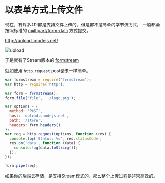 # 以表单方式上传文件

现在，有许多API都是支持文件上传的，但是都不是简单的字节流方式。
一般都会按照标准的 [multipart/form-data](http://tools.ietf.org/html/rfc2388) 方式提交。

http://upload.cnodejs.net/

![upload](http://ww2.sinaimg.cn/large/6cfc7910jw1dy4y2tr4efj.jpg)

于是就有了Stream版本的 [formstream](https://github.com/fengmk2/formstream)

就如使用 `http.request` post请求一样简单。

```js
var formstream = require('formstream');
var http = require('http');

var form = formstream();
form.file('file', './logo.png');

var options = {
  method: 'POST',
  host: 'upload.cnodejs.net',
  path: '/store',
  headers: form.headers()
};
var req = http.request(options, function (res) {
  console.log('Status: %s', res.statusCode);
  res.on('data', function (data) {
    console.log(data.toString());
  });
});

form.pipe(req);
```

如果你的后端云存储，是支持Stream模式的，那么整个上传过程是非常高效的。